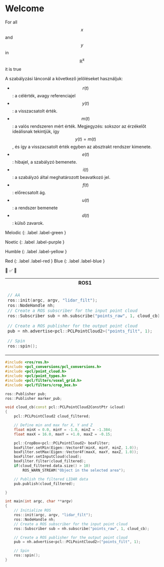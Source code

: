 
# Welcome

 
 For all $$x$$ and $$y$$ in $$\mathbb{R}^k$$ it is true 
 
 
 A szabályzási lánconál a következő jelöléseket használjuk:
- $$r(t)$$: a célérték, avagy referenciajel
- $$y(t)$$: a visszacsatolt érték.
- $$m(t)$$: a valós rendszeren mért érték. Megjegyzés: sokszor az érzékelőt ideálisnak tekintjük, így $$y(t)=m(t)$$, és így a visszacsatolt érték egyben az absztrakt rendszer kimenete.
- $$e(t)$$: hibajel, a szabályzó bemenete.
- $$i(t)$$: a szabályzó által meghatározott beavatkozó jel.
- $$f(t)$$: előrecsatolt ág.
- $$u(t)$$: a rendszer bemenete
- $$d(t)$$: külső zavarok.
 
Melodic
{: .label .label-green }

Noetic
{: .label .label-purple }

Humble
{: .label .label-yellow }

Red
{: .label .label-red }
Blue
{: .label .label-blue }
 
 🚗
 ✅
 🔴
 
 
<table>
<tr>
<th>ROS1</th>
<th>ROS2</th>
</tr>
<tr>
<td> 
 
 
 ``` cpp
// AA
ros::init(argc, argv, "lidar_filt");
ros::NodeHandle nh;
// Create a ROS subscriber for the input point cloud
ros::Subscriber sub = nh.subscribe("points_raw", 1, cloud_cb);

// Create a ROS publisher for the output point cloud
pub = nh.advertise<pcl::PCLPointCloud2>("points_filt", 1);

// Spin
ros::spin();
```
 
</td>
<td>



``` cpp
// Initialize ROS
ros::init(argc, argv, "lidar_filt");
ros::NodeHandle nh;
// Create a ROS subscriber for the input point cloud
ros::Subscriber sub = nh.subscribe("points_raw", 1, cloud_cb);

// Create a ROS publisher for the output point cloud
pub = nh.advertise<pcl::PCLPointCloud2>("points_filt", 1);

// Spin
ros::spin();
```

</td>
</tr>
</table>
 
 
``` cpp
#include <ros/ros.h>
#include <pcl_conversions/pcl_conversions.h>
#include <pcl/point_cloud.h>
#include <pcl/point_types.h>
#include <pcl/filters/voxel_grid.h>
#include <pcl/filters/crop_box.h>

ros::Publisher pub;
ros::Publisher marker_pub;

void cloud_cb(const pcl::PCLPointCloud2ConstPtr &cloud)
{
    pcl::PCLPointCloud2 cloud_filtered;

    // Define min and max for X, Y and Z
    float minX = 0.0, minY = -1.0, minZ = -1.384;
    float maxX = 16.0, maxY = +1.0, maxZ = -0.15;

    pcl::CropBox<pcl::PCLPointCloud2> boxFilter;
    boxFilter.setMin(Eigen::Vector4f(minX, minY, minZ, 1.0));
    boxFilter.setMax(Eigen::Vector4f(maxX, maxY, maxZ, 1.0));
    boxFilter.setInputCloud(cloud);
    boxFilter.filter(cloud_filtered);
    if(cloud_filtered.data.size() > 10) 
        ROS_WARN_STREAM("Object in the selected area");

    // Publish the filtered LIDAR data
    pub.publish(cloud_filtered);

}

int main(int argc, char **argv)
{
    // Initialize ROS
    ros::init(argc, argv, "lidar_filt");
    ros::NodeHandle nh;
    // Create a ROS subscriber for the input point cloud
    ros::Subscriber sub = nh.subscribe("points_raw", 1, cloud_cb);

    // Create a ROS publisher for the output point cloud
    pub = nh.advertise<pcl::PCLPointCloud2>("points_filt", 1);

    // Spin
    ros::spin();
}
```
